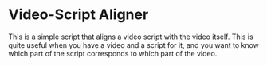 # Video-Script Aligner

This is a simple script that aligns a video script with the video itself. This is quite useful when you have a video and a script for it, and you want to know which part of the script corresponds to which part of the video.
